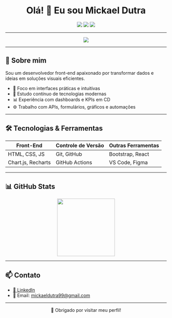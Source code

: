 <h1 align="center">Olá! 👋 Eu sou Mickael Dutra</h1>

<p align="center">
  <img src="https://img.shields.io/badge/Front--End-%23FFA500?style=for-the-badge&logo=html5&logoColor=white" />
  <img src="https://img.shields.io/badge/JavaScript-%23F7DF1E?style=for-the-badge&logo=javascript&logoColor=black" />
  <img src="https://img.shields.io/badge/API%20REST-%23FFA500?style=for-the-badge&logo=cloudflare&logoColor=white" />
</p>

---

<p align="center">
  <img src="https://readme-typing-svg.demolab.com?font=Fira+Code&size=22&pause=1000&color=FFA500&center=true&vCenter=true&width=435&lines=Desenvolvedor+Front-End;Apaixonado+por+interfaces+visuais;Focado+em+projetos+funcionais+e+eficientes" />
</p>

---

## 🔶 Sobre mim

Sou um desenvolvedor front-end apaixonado por transformar dados e ideias em soluções visuais eficientes.

- 🎯 Foco em interfaces práticas e intuitivas
- 🧠 Estudo contínuo de tecnologias modernas
- 📊 Experiência com dashboards e KPIs em CD
- ⚙️ Trabalho com APIs, formulários, gráficos e automações

---

## 🛠️ Tecnologias & Ferramentas

| Front-End      | Controle de Versão | Outras Ferramentas |
|----------------|--------------------|---------------------|
| HTML, CSS, JS  | Git, GitHub        | Bootstrap, React |
| Chart.js, Recharts | GitHub Actions | VS Code, Figma      |

---

## 📊 GitHub Stats

<div align="center">
  <img height="180em" src="https://github-readme-stats.vercel.app/api/top-langs/?username=mickaeldutra&layout=compact&theme=orange&hide_title=true&title_color=FFA500" />
</div>

---


## 📫 Contato

- [🔗 LinkedIn](https://www.linkedin.com/in/mickael-dutra-690970258/)
- 📧 Email: mickaeldutra99@gmail.com

---

<p align="center">🧡 Obrigado por visitar meu perfil!</p>
